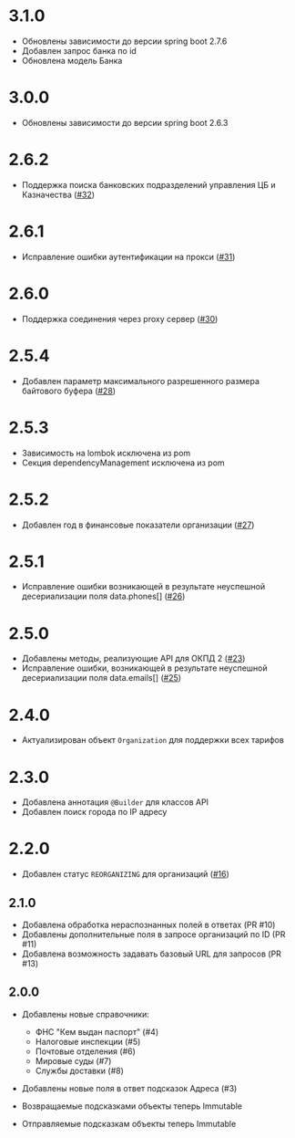 # 3.1.0

- Обновлены зависимости до версии spring boot 2.7.6
- Добавлен запрос банка по id
- Обновлена модель Банка

# 3.0.0

- Обновлены зависимости до версии spring boot 2.6.3

# 2.6.2

- Поддержка поиска банковских подразделений управления ЦБ и
  Казначества ([#32](https://github.com/KuliginStepan/dadata-client/pull/32))

# 2.6.1

- Исправление ошибки аутентификации на прокси ([#31](https://github.com/KuliginStepan/dadata-client/pull/31))

# 2.6.0

- Поддержка соединения через proxy сервер ([#30](https://github.com/KuliginStepan/dadata-client/pull/30))

# 2.5.4

- Добавлен параметр максимального разрешенного размера байтового буфера ([#28](https://github.com/KuliginStepan/dadata-client/pull/28))

# 2.5.3

- Зависимость на lombok исключена из pom
- Секция dependencyManagement исключена из pom

# 2.5.2

- Добавлен год в финансовые показатели организации ([#27](https://github.com/KuliginStepan/dadata-client/pull/27))

# 2.5.1

- Исправление ошибки возникающей в результате неуспешной десериализации поля data.phones[] ([#26](https://github.com/KuliginStepan/dadata-client/pull/26))

# 2.5.0

- Добавлены методы, реализующие API для ОКПД 2 ([#23](https://github.com/KuliginStepan/dadata-client/pull/23))
- Исправление ошибки, возникающей в результате неуспешной десериализации поля data.emails[] ([#25](https://github.com/KuliginStepan/dadata-client/pull/25))

# 2.4.0

- Актуализирован объект `Organization` для поддержки всех тарифов

# 2.3.0

- Добавлена аннотация `@Builder` для классов API
- Добавлен поиск города по IP адресу

# 2.2.0

- Добавлен статус `REORGANIZING` для организаций ([#16](https://github.com/KuliginStepan/dadata-client/pull/16))

## 2.1.0

- Добавлена обработка нераспознанных полей в ответах (PR #10)
- Добавлены дополнительные поля в запросе организаций по ID (PR #11)
- Добавлена возможность задавать базовый URL для запросов (PR #13)

## 2.0.0

- Добавлены новые справочники:
  - ФНС "Кем выдан паспорт" (#4)
  - Налоговые инспекции (#5)
  - Почтовые отделения (#6)
  - Мировые суды (#7)
  - Службы доставки (#8)

- Добавлены новые поля в ответ подсказок Адреса (#3)

- Возвращаемые подсказками объекты теперь Immutable
- Отправляемые подсказкам объекты теперь Immutable
